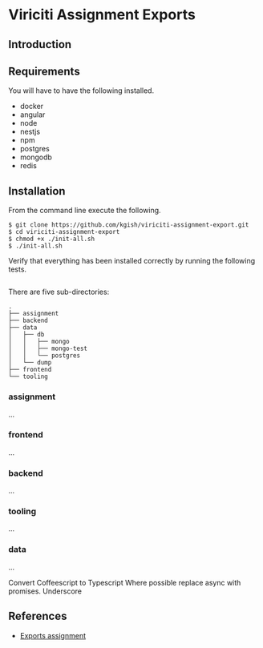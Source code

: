 # Viriciti Assignment Exports

## Introduction

## Requirements

You will have to have the following installed.

* docker
* angular
* node
* nestjs
* npm
* postgres
* mongodb
* redis


## Installation

From the command line execute the following.

```
$ git clone https://github.com/kgish/viriciti-assignment-export.git
$ cd viriciti-assignment-export
$ chmod +x ./init-all.sh
$ ./init-all.sh
```

Verify that everything has been installed correctly by running the following tests.

```
```

There are five sub-directories:

```
.
├── assignment
├── backend
├── data
│   ├── db
│   │   ├── mongo
│   │   ├── mongo-test
│   │   └── postgres
│   └── dump
├── frontend
└── tooling
```

### assignment

...

### frontend

...

### backend

...

### tooling

...

### data

...

Convert Coffeescript to Typescript
Where possible replace async with promises.
Underscore




## References

* [Exports assignment](https://github.com/viriciti/exports-assignment)
